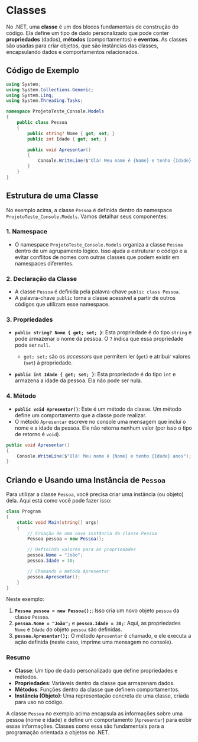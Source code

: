 # Classes

No .NET, uma **classe** é um dos blocos fundamentais de construção do código. Ela define um tipo de dado personalizado que pode conter **propriedades** (dados), **métodos** (comportamentos) e **eventos**. As classes são usadas para criar objetos, que são instâncias das classes, encapsulando dados e comportamentos relacionados.

## Código de Exemplo

```csharp
using System;
using System.Collections.Generic;
using System.Linq;
using System.Threading.Tasks;

namespace ProjetoTeste_Console.Models
{
    public class Pessoa
    {
        public string? Nome { get; set; }
        public int Idade { get; set; }

        public void Apresentar()
        {
            Console.WriteLine($"Olá! Meu nome é {Nome} e tenho {Idade} anos");
        }
    }
}
```

## Estrutura de uma Classe

No exemplo acima, a classe `Pessoa` é definida dentro do namespace `ProjetoTeste_Console.Models`. Vamos detalhar seus componentes:

### 1. **Namespace**
   - O namespace `ProjetoTeste_Console.Models` organiza a classe `Pessoa` dentro de um agrupamento lógico. Isso ajuda a estruturar o código e a evitar conflitos de nomes com outras classes que podem existir em namespaces diferentes.

### 2. **Declaração da Classe**
   - A classe `Pessoa` é definida pela palavra-chave `public class Pessoa`.
   - A palavra-chave `public` torna a classe acessível a partir de outros códigos que utilizam esse namespace.

### 3. **Propriedades**
   - **`public string? Nome { get; set; }`**: Esta propriedade é do tipo `string` e pode armazenar o nome da pessoa. O `?` indica que essa propriedade pode ser `null`.
     - `get; set;` são os *accessors* que permitem ler (`get`) e atribuir valores (`set`) à propriedade.
   
   - **`public int Idade { get; set; }`**: Esta propriedade é do tipo `int` e armazena a idade da pessoa. Ela não pode ser nula.

### 4. **Método**
   - **`public void Apresentar()`**: Este é um método da classe. Um método define um comportamento que a classe pode realizar.
   - O método `Apresentar` escreve no console uma mensagem que inclui o nome e a idade da pessoa. Ele não retorna nenhum valor (por isso o tipo de retorno é `void`).

   ```csharp
   public void Apresentar()
   {
       Console.WriteLine($"Olá! Meu nome é {Nome} e tenho {Idade} anos");
   }
   ```

## Criando e Usando uma Instância de `Pessoa`

Para utilizar a classe `Pessoa`, você precisa criar uma instância (ou objeto) dela. Aqui está como você pode fazer isso:

```csharp
class Program
{
    static void Main(string[] args)
    {
        // Criação de uma nova instância da classe Pessoa
        Pessoa pessoa = new Pessoa();

        // Definindo valores para as propriedades
        pessoa.Nome = "João";
        pessoa.Idade = 30;

        // Chamando o método Apresentar
        pessoa.Apresentar();
    }
}
```

Neste exemplo:

1. **`Pessoa pessoa = new Pessoa();`**: Isso cria um novo objeto `pessoa` da classe `Pessoa`.
2. **`pessoa.Nome = "João";`** e **`pessoa.Idade = 30;`**: Aqui, as propriedades `Nome` e `Idade` do objeto `pessoa` são definidas.
3. **`pessoa.Apresentar();`**: O método `Apresentar` é chamado, e ele executa a ação definida (neste caso, imprime uma mensagem no console).

### Resumo
- **Classe**: Um tipo de dado personalizado que define propriedades e métodos.
- **Propriedades**: Variáveis dentro da classe que armazenam dados.
- **Métodos**: Funções dentro da classe que definem comportamentos.
- **Instância (Objeto)**: Uma representação concreta de uma classe, criada para uso no código.

A classe `Pessoa` no exemplo acima encapsula as informações sobre uma pessoa (nome e idade) e define um comportamento (`Apresentar`) para exibir essas informações. Classes como essa são fundamentais para a programação orientada a objetos no .NET.